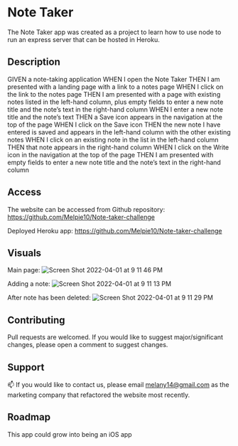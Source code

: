 # Note Taker 

The Note Taker app was created as a project to learn how to use node to run an express server that can be hosted in Heroku.

## Description 

GIVEN a note-taking application
WHEN I open the Note Taker
THEN I am presented with a landing page with a link to a notes page
WHEN I click on the link to the notes page
THEN I am presented with a page with existing notes listed in the left-hand column, plus empty fields to enter a new note title and the note’s text in the right-hand column
WHEN I enter a new note title and the note’s text
THEN a Save icon appears in the navigation at the top of the page
WHEN I click on the Save icon
THEN the new note I have entered is saved and appears in the left-hand column with the other existing notes
WHEN I click on an existing note in the list in the left-hand column
THEN that note appears in the right-hand column
WHEN I click on the Write icon in the navigation at the top of the page
THEN I am presented with empty fields to enter a new note title and the note’s text in the right-hand column
## Access

The website can be accessed from Github repository:
https://github.com/Melpie10/Note-taker-challenge

Deployed Heroku app: 
https://github.com/Melpie10/Note-taker-challenge

 ## Visuals

Main page: 
![Screen Shot 2022-04-01 at 9 11 46 PM](https://user-images.githubusercontent.com/92319522/161359974-fb8c5c2b-5052-41bb-9a31-13d4453375aa.png)

Adding a note:
![Screen Shot 2022-04-01 at 9 11 13 PM](https://user-images.githubusercontent.com/92319522/161359988-963b7820-8241-400f-845d-ef7e11a288ae.png)


After note has been deleted: 
![Screen Shot 2022-04-01 at 9 11 29 PM](https://user-images.githubusercontent.com/92319522/161359992-1d44628d-12e6-4701-862b-cb59e4e42181.png)


## Contributing

Pull requests are welcomed. If you would like to suggest major/significant changes, please open a comment to suggest changes. 

## Support

📫  If you would like to contact us, please email melany14@gmail.com as the marketing company that refactored the website most recently.

## Roadmap

This app could grow into being an iOS app
